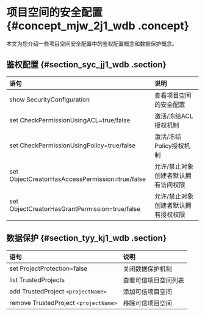 # 项目空间的安全配置 {#concept_mjw_2j1_wdb .concept}

本文为您介绍一些项目空间安全配置中的鉴权配置概念和数据保护概念。

## 鉴权配置 {#section_syc_jj1_wdb .section}

|语句|说明|
|:-|:-|
|show SecurityConfiguration|查看项目空间的安全配置|
|set CheckPermissionUsingACL=true/false|激活/冻结ACL授权机制|
|set CheckPermissionUsingPolicy=true/false|激活/冻结Policy授权机制|
|set ObjectCreatorHasAccessPermission=true/false|允许/禁止对象创建者默认拥有访问权限|
|set ObjectCreatorHasGrantPermission=true/false|允许/禁止对象创建者默认拥有授权权限|

## 数据保护 {#section_tyy_kj1_wdb .section}

|语句|说明|
|:-|:-|
|set ProjectProtection=false|关闭数据保护机制|
|list TrustedProjects|查看可信项目空间列表|
|add TrustedProject `<projectName>`|添加可信项目空间|
|remove TrustedProject `<projectName>`|移除可信项目空间|

